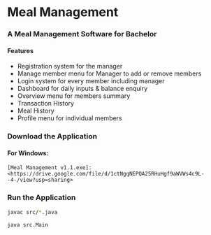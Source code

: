 # Meal Management

###  A Meal Management Software for Bachelor
#### Features
* Registration system for the manager
* Manage member menu for Manager to add or remove members
* Login system for every member including manager
* Dashboard for daily inputs & balance enquiry
* Overview menu for members summary
* Transaction History
* Meal History
* Profile menu for individual members

### Download the Application
#### For Windows:
    [Meal Management v1.1.exe]: <https://drive.google.com/file/d/1ctNgqNEPQA25RHuHgf9aWVWs4c9L--4-/view?usp=sharing>

### Run the Application
``` bash
javac src/*.java

java src.Main
```
